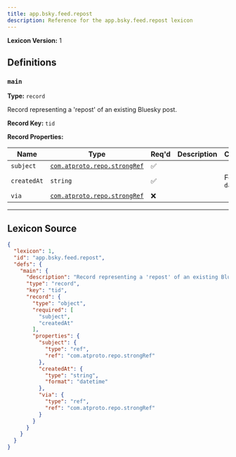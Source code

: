 ```yaml
---
title: app.bsky.feed.repost
description: Reference for the app.bsky.feed.repost lexicon
---
```

**Lexicon Version:** 1

## Definitions

<a name="main"></a>
### `main`

**Type:** `record`

Record representing a 'repost' of an existing Bluesky post.

**Record Key:** `tid`

**Record Properties:**

| Name | Type | Req'd  | Description | Constraints |
|------|------|----------|-------------|-------------|
| `subject` | [`com.atproto.repo.strongRef`](/com/atproto/repo/strongref#undefined) | ✅  |  |  |
| `createdAt` | `string` | ✅  |  | Format: `datetime` |
| `via` | [`com.atproto.repo.strongRef`](/com/atproto/repo/strongref#undefined) | ❌  |  |  |

---

## Lexicon Source
```json
{
  "lexicon": 1,
  "id": "app.bsky.feed.repost",
  "defs": {
    "main": {
      "description": "Record representing a 'repost' of an existing Bluesky post.",
      "type": "record",
      "key": "tid",
      "record": {
        "type": "object",
        "required": [
          "subject",
          "createdAt"
        ],
        "properties": {
          "subject": {
            "type": "ref",
            "ref": "com.atproto.repo.strongRef"
          },
          "createdAt": {
            "type": "string",
            "format": "datetime"
          },
          "via": {
            "type": "ref",
            "ref": "com.atproto.repo.strongRef"
          }
        }
      }
    }
  }
}
```
